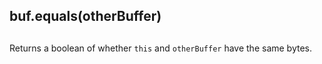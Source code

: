 ## buf.equals(otherBuffer)

## 

Returns a boolean of whether `this` and `otherBuffer` have the same
bytes.